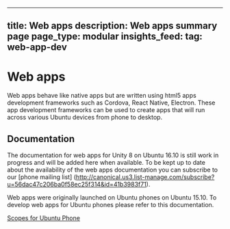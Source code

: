 ----
title: Web apps
description: Web apps summary page
page_type: modular
insights_feed:
    tag: web-app-dev
----

# Web apps

Web apps behave like native apps but are written using html5 apps development frameworks such as Cordova, React Native, Electron. These app development frameworks can be used to create apps that will run across various Ubuntu devices from phone to desktop.

## Documentation
The documentation for web apps for Unity 8 on Ubuntu 16.10 is still work in progress and will be added here when available. To be kept up to date about the availability of the web apps documentation you can subscribe to our [phone mailing list] (http://canonical.us3.list-manage.com/subscribe?u=56dac47c206ba0f58ec25f314&id=41b3983f71).

Web apps were originally launched on Ubuntu phones on Ubuntu 15.10. To develop web apps for Ubuntu phones please refer to this documentation.

[Scopes for Ubuntu Phone](http://)
